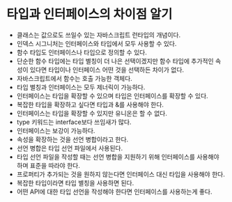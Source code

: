 # 타입과 인터페이스의 차이점 알기

- 클래스는 값으로도 쓰일수 있는 자바스크립트 런타입의 개념이다.
- 인덱스 시그니처는 인터페이스와 타입에서 모두 사용할 수 있다.
- 함수 타입도 인터페이스나 타입으로 정의할 수 있다.
- 단순한 함수 타입에는 타입 별칭이 더 나은 선택이겠지만 함수 타입에 추가적인 속성이 있다면 타입이나 인터페이스 어떤 것을 선택하든 차이가 없다.
- 자바스크립트에서 함수는 호출 가능한 객체다.
- 타입 별칭과 인터페이스는 모두 제너릭이 가능하다.
- 인터페이스는 타입을 확장할 수 있으며 타입은 인터페이스를 확장할 수 있다.
- 복잡한 타입을 확장하고 싶다면 타입과 &를 사용해야 한다.
- 인터페이스는 타입을 확장할 수 있지만 유니온은 할 수 없다.
- type 키워드는 interface보다 쓰임새가 많다.
- 인터페이스는 보강이 가능하다.
- 속성을 확장하는 것을 선언 병합이라고 한다.
- 선언 병합은 타입 선언 파일에서 사용된다.
- 타입 선언 파일을 작성할 때는 선언 병합을 지원하기 위해 인터페이스를 사용해야 하며 표준을 따라야 한다.
- 프로퍼티가 추가되는 것을 원하지 않는다면 인터페이스 대신 타입을 사용해야 한다.
- 복잡한 타입이라면 타입 별칭을 사용하면 된다.
- 어떤 API에 대한 타입 선언을 작성해야 한다면 인터페이스를 사용하는게 좋다.
